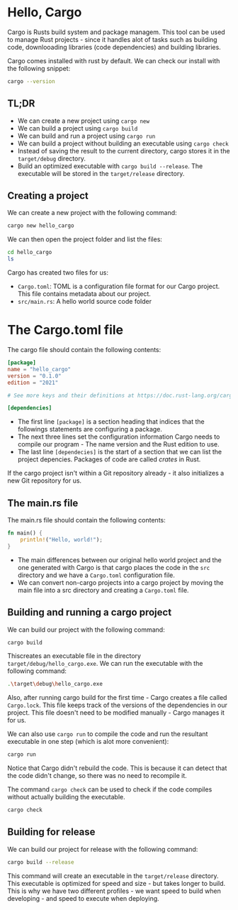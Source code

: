 # Hello, Cargo

Cargo is Rusts build system and package managem. This tool can be used to manage Rust projects - since it handles alot of tasks such as building code, downlooading libraries (code dependencies) and building libraries.

Cargo comes installed with rust by default. We can check our install with the following snippet:

```bash
cargo --version
```

## TL;DR

- We can create a new project using `cargo new`
- We can build a project using `cargo build`
- We can build and run a project using `cargo run`
- We can build a project without building an executable using `cargo check`
- Instead of saving the result to the current directory, cargo stores it in the `target/debug` directory.
- Build an optimized executable with `cargo build --release`. The executable will be stored in the `target/release` directory.

## Creating a project

We can create a new project with the following command:

```bash
cargo new hello_cargo
```

We can then open the project folder and list the files:

```bash
cd hello_cargo
ls
```

Cargo has created two files for us:
- `Cargo.toml`: TOML is a configuration file format for our Cargo project. This file contains metadata about our project.
- `src/main.rs`: A hello world source code folder

# The Cargo.toml file

The cargo file should contain the following contents:
    
```toml
[package]
name = "hello_cargo"
version = "0.1.0"
edition = "2021"

# See more keys and their definitions at https://doc.rust-lang.org/cargo/reference/manifest.html

[dependencies]
```

- The first line `[package]` is a section heading that indices that the followings statements are configuring a package. 
- The next three lines set the configuration information Cargo needs to compile our program - The name version and the Rust edition to use.
- The last line `[dependecies]` is the start of a section that we can list the project depencies. Packages of code are called *crates* in Rust.

If the cargo project isn't within a Git repository already - it also initializes a new Git repository for us.

## The main.rs file

The main.rs file should contain the following contents:

```rust
fn main() {
    println!("Hello, world!");
}
```

- The main differences between our original hello world project and the one generated with Cargo is that cargo places the code in the `src` directory and we have a `Cargo.toml` configuration file.
- We can convert non-cargo projects into a cargo project by moving the main file into a src directory and creating a `Cargo.toml` file.

## Building and running a cargo project

We can build our project with the following command:

```bash
cargo build
```

Thiscreates an executable file in the directory `target/debug/hello_cargo.exe`. We can run the executable with the following command:

```bash
.\target\debug\hello_cargo.exe
```

Also, after running cargo build for the first time - Cargo creates a file called `Cargo.lock`. This file keeps track of the versions of the dependencies in our project. This file doesn't need to be modified manually - Cargo manages it for us.

We can also use `cargo run` to compile the code and run the resultant executable in one step (which is alot more convenient):

```bash
cargo run
```

Notice that Cargo didn't rebuild the code. This is because it can detect that the code didn't change, so there was no need to recompile it.

The command `cargo check` can be used to check if the code compiles without actually building the executable.

```bash
cargo check
```

## Building for release

We can build our project for release with the following command:

```bash
cargo build --release
```

This command will create an executable in the `target/release` directory. This executable is optimized for speed and size - but takes longer to build. This is why we have two different profiles - we want speed to build when developing - and speed to execute when deploying.

